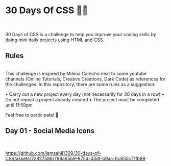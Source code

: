 <h1>30 Days Of CSS 👩‍💻</h1>
<br>
<p>30 Days of CSS is a challenge to help you improve your coding skills by doing mini daily projects using HTML and CSS.</p>


<h2>Rules</h2>
<br>
This challenge is inspired by Milena Carecho next to some youtube channels (Online Tutorials, Creative Creations, Dark Code) as references for the challenges.
In this repository, there are some rules as a suggestion:

• Carry out a new project every day (not necessarily for 30 days in a row)
• Do not repeat a project already created
• The project must be completed until 11:59pm

Feel free to participate! 🚀

<h2>Day 01 - Social Media Icons </h2>
<br>



https://github.com/iamsahil1309/30-days-of-CSS/assets/72827586/799a65b9-875d-43df-b9ac-6c850c71fb89

